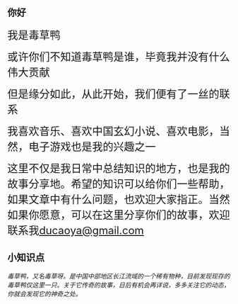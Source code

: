 ## 你好

<font size=5>我是毒草鸭</font>

<font size=5>或许你们不知道毒草鸭是谁，毕竟我并没有什么伟大贡献</font>

<font size=5>但是缘分如此，从此开始，我们便有了一丝的联系</font>

<font size=5>我喜欢音乐、喜欢中国玄幻小说、喜欢电影，当然，电子游戏也是我的兴趣之一</font>

<font size=5>这里不仅是我日常中总结知识的地方，也是我的故事分享地。希望的知识可以给你们一些帮助，如果文章中有什么问题，也欢迎大家指正。当然如果你愿意，可以在这里分享你们的故事，欢迎联系我<ducaoya@gmail.com></font>

## 小知识点

_毒草鸭，又名毒草呀。是中国中部地区长江流域的一个稀有物种，目前发现现存的毒草鸭仅这里一只。关于它传奇的故事，日后有机会再详说，多多关注它的动态，你就会发现它的神奇之处。_
